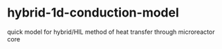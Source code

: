 # hybrid-1d-conduction-model
quick model for hybrid/HIL method of heat transfer through microreactor core

